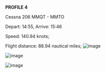 **PROFILE 4**

Cessna 206 MMQT - MMTO

Depart: 14:55, Arrive: 15:46

Speed: 140.94 knots;

Flight distance: 88.94 nautical miles;
![image](https://github.com/user-attachments/assets/4a1d4ffb-4d1b-4110-8743-88a8876b0aef)

![image](https://github.com/user-attachments/assets/ac89402d-d62e-4f98-afa7-8c9ce9fde61a)

![image](https://github.com/user-attachments/assets/12ef1eb8-ce6c-4102-82e8-ac34875be710)
